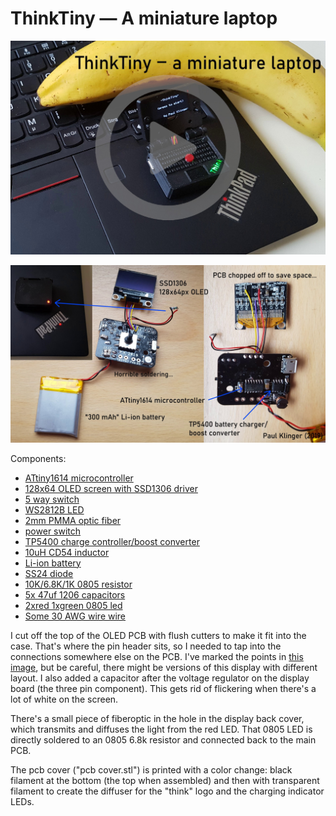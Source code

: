 # ThinkTiny — A miniature laptop


[![](../thinktiny_video_link_image.jpg)](https://youtu.be/rgKiFqHrE0A "Project video")

![internals](internals.jpg)

Components:
- [ATtiny1614 microcontroller](https://octopart.com/attiny1614-ssfr-microchip-82181131)
- [128x64 OLED screen with SSD1306 driver](https://www.aliexpress.com/item/Free-Shipping-White-Blue-Whiteand-Blue-color-0-96-inch-128X64-OLED-Display-Module-For-arduino/32713614136.html)
- [5 way switch](https://www.aliexpress.com/item/32807613480.html)
- [WS2812B LED](https://www.aliexpress.com/item/100pcs-DC5V-WS2812B-4Pins-5050-SMD-with-Built-in-WS2811-IC-Individually-Addressable-Digital-RGB-LED/32542036874.html)
- [2mm PMMA optic fiber](https://www.aliexpress.com/item/5mX-Transparent-side-glow-plastic-PMMA-fiber-optic-cable-solid-core-optic-cable-diameter-2mm-3mm/32807597828.html)
- [power switch](https://www.aliexpress.com/item/32967873133.html)
- [TP5400 charge controller/boost converter](https://www.aliexpress.com/item/32869425291.html)
- [10uH CD54 inductor](https://www.aliexpress.com/item/32956022325.html)
- [Li-ion battery](https://www.aliexpress.com/item/32954488360.html)
- [SS24 diode](https://www.aliexpress.com/item/32904408053.html)
- [10K/6.8K/1K 0805 resistor](https://www.aliexpress.com/item/32880368264.html)
- [5x 47uf 1206 capacitors](https://www.aliexpress.com/item/32373728015.html)
- [2xred 1xgreen 0805 led](https://www.aliexpress.com/item/32816842323.html)
- [Some 30 AWG wire wire](https://www.aliexpress.com/item/30-AWG-Wrapping-Wire-0-25mm-Tin-Plated-Copper-8-Colored-Wire-Wrap-Insulation-Test-Cable/32907507087.html)

I cut off the top of the OLED PCB with flush cutters to make it fit into the case. That's where the pin header sits, so I needed to tap into the connections somewhere else on the PCB. I've marked the points in [this image](black_oled_pin_connection_points.jpg), but be careful, there might be versions of this display with different layout. I also added a capacitor after the voltage regulator on the display board (the three pin component). This gets rid of flickering when there's a lot of white on the screen.

There's a small piece of fiberoptic in the hole in the display back cover, which transmits and diffuses the light from the red LED. That 0805 LED is directly soldered to an 0805 6.8k resistor and connected back to the main PCB.

The pcb cover ("pcb cover.stl") is printed with a color change: black filament at the bottom (the top when assembled) and then with transparent filament to create the diffuser for the "think" logo and the charging indicator LEDs.